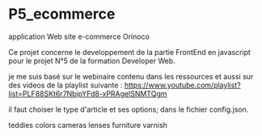 # P5_ecommerce
application Web site e-commerce Orinoco

Ce projet concerne le developpement de la partie FrontEnd en javascript pour le projet N°5 de la formation Developer Web.

je me suis basé sur le webinaire contenu dans les ressources et aussi sur des videos de la playlist suivante  : 
https://www.youtube.com/playlist?list=PLF88SKt6r7NbipYFd8-xPRAgelSNMTQgm

il faut choiser le type d'article et ses options; dans le fichier config.json.

teddies colors
cameras lenses
furniture   varnish
